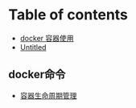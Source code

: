 # Table of contents

* [docker 容器使用](README.md)
* [Untitled](untitled.md)

## docker命令

* [容器生命周期管理](docker-ming-ling/rong-qi-sheng-ming-zhou-qi-guan-li.md)

